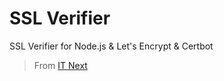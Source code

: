 # SSL Verifier
SSL Verifier for Node.js &amp; Let's Encrypt &amp; Certbot

> From [IT Next](https://itnext.io/node-express-letsencrypt-generate-a-free-ssl-certificate-and-run-an-https-server-in-5-minutes-a730fbe528ca)
